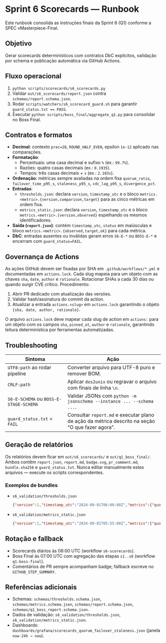 # Sprint 6 Scorecards — Runbook

Este runbook consolida as instruções finais da Sprint 6 (Q1) conforme a SPEC vMasterpiece-Final.

## Objetivo

Gerar scorecards determinísticos com contratos DbC explícitos, validação por schema e publicação automática via GitHub Actions.

## Fluxo operacional

1. `python scripts/scorecards/s6_scorecards.py`
2. Validar `out/s6_scorecards/report.json` contra `schemas/report.schema.json`.
3. Rodar `scripts/watchers/s6_scorecard_guard.sh` para garantir `guard_status.txt == PASS`.
4. Executar `python scripts/boss_final/aggregate_q1.py` para consolidar no Boss Final.

## Contratos e formatos

- **Decimal**: contexto `prec=28`, `ROUND_HALF_EVEN`, epsilon `1e-12` aplicado nas comparações.
- **Formatação**:
  - Percentuais: uma casa decimal e sufixo `%` (ex.: `99.7%`).
  - Razões: quatro casas decimais (ex.: `0.1935`).
  - Tempos: três casas decimais + `s` (ex.: `2.103s`).
- **Ordenação**: métricas sempre avaliadas na ordem fixa `quorum_ratio`, `failover_time_p95_s`, `staleness_p95_s`, `cdc_lag_p95_s`, `divergence_pct`.
- **Entradas**:
  - `thresholds.json`: declara `version`, `timestamp_utc` e o bloco `metrics.<metric>.{version,comparison,target}` para as cinco métricas em ordem fixa.
  - `metrics_static.json`: declara `version`, `timestamp_utc` e o bloco `metrics.<metric>.{version,observed}` espelhando os mesmos identificadores.
- **Saída (`report.json`)**: contém `timestamp_utc`, `status` em maiúsculas e bloco `metrics.<metric>.{observed,target,ok}` para cada métrica.
- **DbC**: entradas ausentes ou inválidas geram erros `S6-E-*` ou `BOSS-E-*` e encerram com `guard_status=FAIL`.

## Governança de Actions

As ações GitHub devem ser fixadas por SHA em `.github/workflows/*.yml` e documentadas em `actions.lock`. Cada slug mapeia para um objeto com as chaves `sha`, `date`, `author` e `rationale`. Rotacionar SHAs a cada 30 dias ou quando surgir CVE crítico. Procedimento:

1. Abrir PR dedicado com atualização das versões.
2. Validar hash/assinatura do commit da action.
3. Atualizar a entrada `actions.<slug>` em `actions.lock` garantindo o objeto `{sha, date, author, rationale}`.

O arquivo `actions.lock` deve mapear cada slug de action em `actions:` para um objeto com os campos `sha`, `pinned_at`, `author`
e `rationale`, garantindo leitura determinística por ferramentas automatizadas.

## Troubleshooting

| Sintoma | Ação |
| --- | --- |
| `UTF8:path` ao rodar pipeline | Converter arquivo para UTF-8 puro e remover BOM. |
| `CRLF:path` | Aplicar `dos2unix` ou regravar o arquivo com finais de linha `\n`. |
| `S6-E-SCHEMA` ou `BOSS-E-STAGE-SCHEMA` | Validar JSONs com `python -m jsonschema --instance ... --schema ...`. |
| `guard_status.txt` = `FAIL` | Consultar `report.md` e executar plano de ação da métrica descrito na seção “O que fazer agora”. |

## Geração de relatórios

Os relatórios devem ficar em `out/s6_scorecards/` e `out/q1_boss_final/`. Ambos contêm `report.json`, `report.md`, `badge.svg`, `pr_comment.md`, `bundle.sha256` e `guard_status.txt`. Nunca editar manualmente estes arquivos — execute os scripts correspondentes.

### Exemplos de bundles

- `s6_validation/thresholds.json`

  ```json
  {"version":1,"timestamp_utc":"2024-09-01T06:00:00Z","metrics":{"quorum_ratio":{"version":1,"comparison":"gte","target":0.6667},"failover_time_p95_s":{"version":1,"comparison":"lte","target":60.0},"staleness_p95_s":{"version":1,"comparison":"lte","target":30.0},"cdc_lag_p95_s":{"version":1,"comparison":"lte","target":120.0},"divergence_pct":{"version":1,"comparison":"lte","target":1.0}}}
  ```

- `s6_validation/metrics_static.json`

  ```json
  {"version":1,"timestamp_utc":"2024-09-01T05:55:00Z","metrics":{"quorum_ratio":{"version":1,"observed":0.92},"failover_time_p95_s":{"version":1,"observed":7.8},"staleness_p95_s":{"version":1,"observed":12.0},"cdc_lag_p95_s":{"version":1,"observed":45.0},"divergence_pct":{"version":1,"observed":0.4}}}
  ```

## Rotação e fallback

- Scorecards diários às 06:00 UTC (workflow `s6-scorecards`).
- Boss Final às 07:00 UTC com agregação das etapas `s1..s6` (workflow `q1-boss-final`).
- Comentários de PR sempre acompanham badge; fallback escreve no `GITHUB_STEP_SUMMARY`.

## Referências adicionais

- Schemas: `schemas/thresholds.schema.json`, `schemas/metrics.schema.json`, `schemas/report.schema.json`, `schemas/q1_boss_report.schema.json`.
- Dados de validação: `s6_validation/thresholds.json`, `s6_validation/metrics_static.json`.
- Dashboards: `dashboards/grafana/scorecards_quorum_failover_staleness.json` (janela `now-24h → now`).

